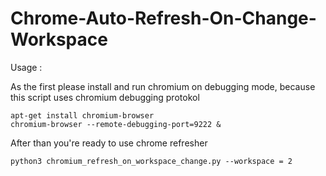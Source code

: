 # Chrome-Auto-Refresh-On-Change-Workspace

Usage : 

As the first please install and run chromium on debugging mode, because this script uses chromium debugging protokol 

```
apt-get install chromium-browser
chromium-browser --remote-debugging-port=9222 &
```

After than you're ready to use chrome refresher

```
python3 chromium_refresh_on_workspace_change.py --workspace = 2
```


